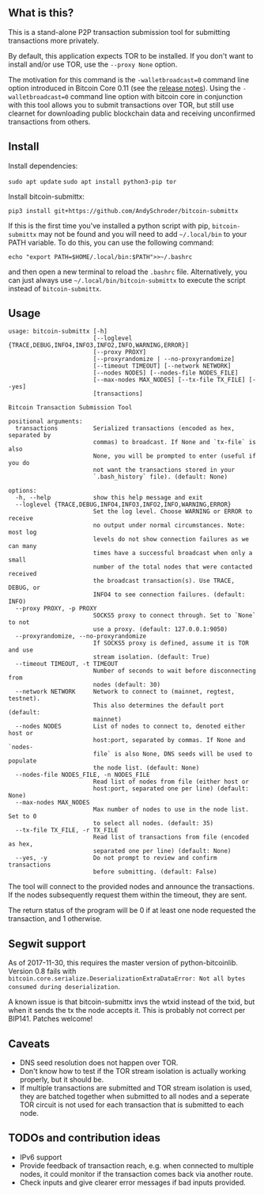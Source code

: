 What is this?
--------------

This is a stand-alone P2P transaction submission tool for submitting transactions more privately.

By default, this application expects TOR to be installed. If you don't want to install and/or use TOR, use the `--proxy None` option.

The motivation for this command is the `-walletbroadcast=0` command line option introduced in Bitcoin Core 0.11 (see the [release notes](https://github.com/bitcoin/bitcoin/blob/v0.11.0rc1/doc/release-notes.md#privacy-disable-wallet-transaction-broadcast)). Using the `-walletbroadcast=0` command line option with bitcoin core in conjunction with this tool allows you to submit transactions over TOR, but still use clearnet for downloading public blockchain data and receiving unconfirmed transactions from others.


Install
------------

Install dependencies:

`sudo apt update`
`sudo apt install python3-pip tor`

Install bitcoin-submittx:

`pip3 install git+https://github.com/AndySchroder/bitcoin-submittx`

If this is the first time you've installed a python script with pip, `bitcoin-submittx` may not be found and you will need to add `~/.local/bin` to your PATH variable. To do this, you can use the following command:

`echo "export PATH=$HOME/.local/bin:$PATH">>~/.bashrc`

and then open a new terminal to reload the `.bashrc` file. Alternatively, you can just always use `~/.local/bin/bitcoin-submittx` to execute the script instead of `bitcoin-submittx`.


Usage
--------

```
usage: bitcoin-submittx [-h]
                        [--loglevel {TRACE,DEBUG,INFO4,INFO3,INFO2,INFO,WARNING,ERROR}]
                        [--proxy PROXY]
                        [--proxyrandomize | --no-proxyrandomize]
                        [--timeout TIMEOUT] [--network NETWORK]
                        [--nodes NODES] [--nodes-file NODES_FILE]
                        [--max-nodes MAX_NODES] [--tx-file TX_FILE] [--yes]
                        [transactions]

Bitcoin Transaction Submission Tool

positional arguments:
  transactions          Serialized transactions (encoded as hex, separated by
                        commas) to broadcast. If None and `tx-file` is also
                        None, you will be prompted to enter (useful if you do
                        not want the transactions stored in your
                        `.bash_history` file). (default: None)

options:
  -h, --help            show this help message and exit
  --loglevel {TRACE,DEBUG,INFO4,INFO3,INFO2,INFO,WARNING,ERROR}
                        Set the log level. Choose WARNING or ERROR to receive
                        no output under normal circumstances. Note: most log
                        levels do not show connection failures as we can many
                        times have a successful broadcast when only a small
                        number of the total nodes that were contacted received
                        the broadcast transaction(s). Use TRACE, DEBUG, or
                        INFO4 to see connection failures. (default: INFO)
  --proxy PROXY, -p PROXY
                        SOCKS5 proxy to connect through. Set to `None` to not
                        use a proxy. (default: 127.0.0.1:9050)
  --proxyrandomize, --no-proxyrandomize
                        If SOCKS5 proxy is defined, assume it is TOR and use
                        stream isolation. (default: True)
  --timeout TIMEOUT, -t TIMEOUT
                        Number of seconds to wait before disconnecting from
                        nodes (default: 30)
  --network NETWORK     Network to connect to (mainnet, regtest, testnet).
                        This also determines the default port (default:
                        mainnet)
  --nodes NODES         List of nodes to connect to, denoted either host or
                        host:port, separated by commas. If None and `nodes-
                        file` is also None, DNS seeds will be used to populate
                        the node list. (default: None)
  --nodes-file NODES_FILE, -n NODES_FILE
                        Read list of nodes from file (either host or
                        host:port, separated one per line) (default: None)
  --max-nodes MAX_NODES
                        Max number of nodes to use in the node list. Set to 0
                        to select all nodes. (default: 35)
  --tx-file TX_FILE, -r TX_FILE
                        Read list of transactions from file (encoded as hex,
                        separated one per line) (default: None)
  --yes, -y             Do not prompt to review and confirm transactions
                        before submitting. (default: False)
```

The tool will connect to the provided nodes and announce the transactions. If the
nodes subsequently request them within the timeout, they are sent.

The return status of the program will be 0 if at least one node requested the transaction, and 1
otherwise.


Segwit support
---------------

As of 2017-11-30, this requires the master version of python-bitcoinlib.
Version 0.8 fails with `bitcoin.core.serialize.DeserializationExtraDataError: Not all bytes consumed during deserialization`.

A known issue is that bitcoin-submittx invs the wtxid instead of the txid, but
when it sends the tx the node accepts it. This is probably not correct per
BIP141. Patches welcome!


Caveats
-------
- DNS seed resolution does not happen over TOR.
- Don't know how to test if the TOR stream isolation is actually working properly, but it should be.
- If multiple transactions are submitted and TOR stream isolation is used, they are batched together when submitted to all nodes and a seperate TOR circuit is not used for each transaction that is submitted to each node.


TODOs and contribution ideas
-----------------------------

- IPv6 support
- Provide feedback of transaction reach, e.g. when connected to multiple nodes, it could monitor if the transaction comes back via another route.
- Check inputs and give clearer error messages if bad inputs provided.


